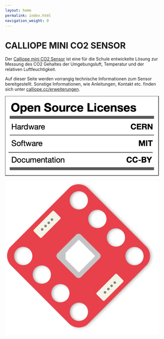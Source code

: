 ```yaml
---
layout: home
permalink: index.html
navigation_weight: 0
---
```

# CALLIOPE MINI CO2 SENSOR

Der [Calliope mini CO2 Sensor](https://calliope.cc/calliope-mini/erweiterungen/calliope-co2-sensor) ist eine für die Schule entwickelte Lösung zur Messung des CO2 Gehaltes der Umgebungsluft, Temperatur und der relativen Luftfeuchtigkeit.

Auf dieser Seite werden vorrangig technische Informationen zum Sensor bereitgestellt.
Sonstige Informationen, wie Anleitungen, Kontakt etc. finden sich unter [calliope.cc/erweiterungen](https://calliope.cc/calliope-mini/erweiterungen/calliope-co2-sensor).


![Lizenz](/assets/img/calliope_license.png)

![Calliope](/assets/CO2Sensor/calliope_co2_sensor_rotation.png)
